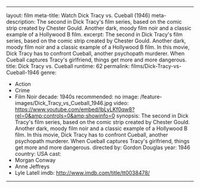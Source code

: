 ---

layout: film
meta-title: Watch Dick Tracy vs. Cueball (1946)
meta-description: The second in Dick Tracy's film series, based on the comic strip created by Chester Gould. Another dark, moody film noir and a classic example of a Hollywood B film. 
excerpt: The second in Dick Tracy's film series, based on the comic strip created by Chester Gould. Another dark, moody film noir and a classic example of a Hollywood B film. In this movie, Dick Tracy has to confront Cueball, another psychopath murderer. When Cueball captures Tracy's girlfriend, things get more and more dangerous. 
title: Dick Tracy vs. Cueball
runtime: 62
permalink: films/Dick-Tracy-vs-Cueball-1946
genre: 
- Action
- Crime
- Film Noir 
decade: 1940s
recommended: no
image: /feature-images/Dick_Tracy_vs_Cueball_1946.jpg
video: https://www.youtube.com/embed/lbLyLKf0qw8?rel=0&amp;controls=0&amp;showinfo=0
synopsis: The second in Dick Tracy's film series, based on the comic strip created by Chester Gould. Another dark, moody film noir and a classic example of a Hollywood B film. In this movie, Dick Tracy has to confront Cueball, another psychopath murderer. When Cueball captures Tracy's girlfriend, things get more and more dangerous. 
directed by: Gordon Douglas 
year: 1946
country: USA
cast: 
- Morgan Conway
- Anne Jeffreys
- Lyle Latell
imdb: http://www.imdb.com/title/tt0038478/

---